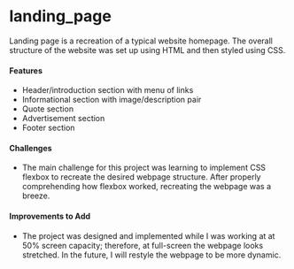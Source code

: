 # landing_page
Landing page is a recreation of a typical website homepage. The overall structure of the website was set up using HTML and then styled using CSS.

<h4>Features</h4>
  <ul>
    <li>Header/introduction section with menu of links
    <li>Informational section with image/description pair
    <li>Quote section
    <li>Advertisement section
    <li>Footer section
  </ul>
  
<h4>Challenges</h4>
  <ul>
    <li>The main challenge for this project was learning to implement CSS flexbox to recreate the desired webpage structure. After properly comprehending how flexbox worked, recreating the webpage was a breeze.
  </ul>

<h4>Improvements to Add</h4>
  <ul>
    <li>The project was designed and implemented while I was working at at 50% screen capacity; therefore, at full-screen the webpage looks stretched. In the future, I will restyle the webpage to be more dynamic.
  </ul>
